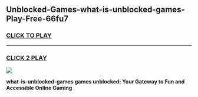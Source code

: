 
## Unblocked-Games-what-is-unblocked-games-Play-Free-66fu7
<h3>
<a href="https://premium76.site?title=what-is-unblocked-games&ref=15A">CLICK TO PLAY</a></h3>
<hr>

<h3>
<a href="https://premium76.site?title=what-is-unblocked-games&ref=15A">CLICK 2 PLAY</a>
  
</h3>

<a href="https://premium76.site?title=what-is-unblocked-games&ref=15A"><img src="https://clearcache.store/games.png"></a>


**what-is-unblocked-games games unblocked: Your Gateway to Fun and Accessible Online Gaming**
